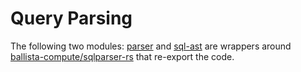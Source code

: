 # Query Parsing

The following two modules: [parser](parser) and [sql-ast](sql-ast) are wrappers
around [ballista-compute/sqlparser-rs](https://github.com/ballista-compute/sqlparser-rs)
that re-export the code.
